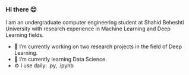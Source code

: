 ### Hi there 😊

I am an undergraduate computer engineering student at Shahid Beheshti University with research experience in Machine Learning and Deep Learning fields.
- 🔭 I’m currently working on two research projects in the field of Deep Learning.
- 🌱 I’m currently learning Data Science.
- ⚙️ I use daily: .py, .ipynb
